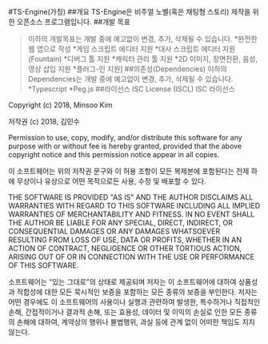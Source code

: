 #TS-Engine(가칭)
##개요
TS-Engine은 비주얼 노벨(혹은 채팅형 스토리) 제작을 위한 오픈소스 프로그램입니다.
##개발 목표
>이하의 개발목표는 개발 중에 예고없이 변경, 추가, 삭제될 수 있습니다.
*완전한 웹 앱으로 작성
*게임 스크립트 에디터 지원
*대사 스크립트 에디터 지원(Fountain)
*디버그 툴 지원
*캐릭터 관리 툴 지원
*2D 이미지, 장면전환, 음성, 영상 삽입 지원
*플러그-인 지원]
##의존성(Dependencies)
>이하의 Dependencies는 개발 중에 예고없이 변경, 추가, 삭제될 수 있습니다.
*Typescript
*Peg.js
##라이선스
ISC License (ISCL)
ISC 라이선스

 

Copyright (c) 2018, Minsoo Kim

저작권 (c) 2018, 김민수

Permission to use, copy, modify, and/or distribute this software for any purpose with or without fee is hereby granted, provided that the above copyright notice and this permission notice appear in all copies.

이 소프트웨어는 위의 저작권 문구와 이 허용 조항이 모든 복제본에 포함된다는 전제 하에 무상이나 유상으로 어떤 목적으로든 사용, 수정 및 배포할 수 있다. 

THE SOFTWARE IS PROVIDED "AS IS" AND THE AUTHOR DISCLAIMS ALL WARRANTIES WITH REGARD TO THIS SOFTWARE INCLUDING ALL IMPLIED WARRANTIES OF MERCHANTABILITY AND FITNESS. IN NO EVENT SHALL THE AUTHOR BE LIABLE FOR ANY SPECIAL, DIRECT, INDIRECT, OR CONSEQUENTIAL DAMAGES OR ANY DAMAGES WHATSOEVER RESULTING FROM LOSS OF USE, DATA OR PROFITS, WHETHER IN AN ACTION OF CONTRACT, NEGLIGENCE OR OTHER TORTIOUS ACTION, ARISING OUT OF OR IN CONNECTION WITH THE USE OR PERFORMANCE OF THIS SOFTWARE.

소프트웨어는 “있는 그대로”의 상태로 제공되며 저자는 이 소프트웨어에 대하여 상품성과 적합성에 대한 모든 묵시적인 보증을 포함하는 모든 종류의 보증을 부인한다. 저자는 어떤 경우에도 이 소프트웨어의 사용이나 실행과 관련하여 발생한, 특수하거나 직접적인 손해, 간접적이거나 결과적 손해, 또는 효용성, 데이터 및 이익의 손실로 인한 모든 종류의 손해에 대하여, 계약상의 행위나 불법행위, 과실 등에 관계 없이 어떠한 책임도 지지 않는다.